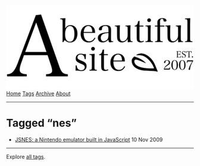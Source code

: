 <a href="../../index.html" class="header-link"><img src="../../images/logos/wordmark.svg" alt="A Beautiful Site" class="wordmark" /></a> <a href="../../index.html" class="nav-item">Home</a> <a href="../index.html" class="nav-item">Tags</a> <a href="../../posts/index.html" class="nav-item">Archive</a> <a href="../../about/index.html" class="nav-item">About</a>

---

# Tagged “nes”

- <a href="../../posts/jsnes-a-nintendo-emulator-built-in-javascript/index.html" class="post-list-item-link">JSNES: a Nintendo emulator built in JavaScript</a> 10 Nov 2009

---

Explore [all tags](../index.html).
